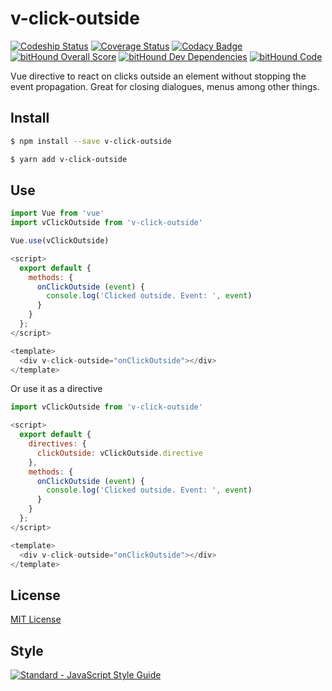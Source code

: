 # v-click-outside

[![Codeship Status](https://img.shields.io/codeship/f8c6e5c0-030c-0135-37dc-52cd8f2ce308/master.svg)](https://app.codeship.com/projects/213256)
[![Coverage Status](https://coveralls.io/repos/github/ndelvalle/v-click-outside/badge.svg?branch=master)](https://coveralls.io/github/ndelvalle/v-click-outside?branch=master)
[![Codacy Badge](https://api.codacy.com/project/badge/Grade/5ca72a2dd2044278918b45ea1eba122e)](https://www.codacy.com/app/ndelvalle/v-click-outside?utm_source=github.com&amp;utm_medium=referral&amp;utm_content=ndelvalle/v-click-outside&amp;utm_campaign=Badge_Grade)
[![bitHound Overall Score](https://www.bithound.io/github/ndelvalle/v-click-outside/badges/score.svg)](https://www.bithound.io/github/ndelvalle/v-click-outside)
[![bitHound Dev Dependencies](https://www.bithound.io/github/ndelvalle/v-click-outside/badges/devDependencies.svg)](https://www.bithound.io/github/ndelvalle/v-click-outside/master/dependencies/npm)
[![bitHound Code](https://www.bithound.io/github/ndelvalle/v-click-outside/badges/code.svg)](https://www.bithound.io/github/ndelvalle/v-click-outside)


Vue directive to react on clicks outside an element without stopping the event propagation. Great for closing dialogues, menus among other things.



## Install

```bash
$ npm install --save v-click-outside
```

```bash
$ yarn add v-click-outside
```


## Use

```js
import Vue from 'vue'
import vClickOutside from 'v-click-outside'

Vue.use(vClickOutside)
```

```js
<script>
  export default {
    methods: {
      onClickOutside (event) {
        console.log('Clicked outside. Event: ', event)
      }
    }
  };
</script>

<template>
  <div v-click-outside="onClickOutside"></div>
</template>
```

Or use it as a directive

```js
import vClickOutside from 'v-click-outside'

<script>
  export default {
    directives: {
      clickOutside: vClickOutside.directive
    },
    methods: {
      onClickOutside (event) {
        console.log('Clicked outside. Event: ', event)
      }
    }
  };
</script>

<template>
  <div v-click-outside="onClickOutside"></div>
</template>
```

## License
[MIT License](https://github.com/ndelvalle/v-click-outside/blob/master/LICENSE)

## Style
[![Standard - JavaScript Style Guide](https://cdn.rawgit.com/feross/standard/master/badge.svg)](https://github.com/feross/standard)
